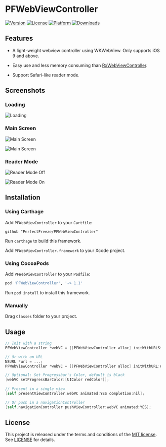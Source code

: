 # PFWebViewController

[![Version](https://img.shields.io/cocoapods/v/PFWebViewController.svg?style=flat)](http://cocoapods.org/pods/PFWebViewController)
[![License](https://img.shields.io/cocoapods/l/PFWebViewController.svg?style=flat)](http://cocoapods.org/pods/PFWebViewController)
[![Platform](https://img.shields.io/cocoapods/p/PFWebViewController.svg?style=flat)](http://cocoapods.org/pods/PFWebViewController)
[![Downloads](https://img.shields.io/cocoapods/dt/PFWebViewController.svg?style=flat)](http://cocoapods.org/pods/PFWebViewController)

## Features

- A light-weight webview controller using WKWebView. Only supports iOS 9 and above.

- Easy use and less memory consuming than [RxWebViewController](https://github.com/Roxasora/RxWebViewController).

- Support Safari-like reader mode.

## Screenshots

### Loading

![Loading](Screenshots/Loading.png)

### Main Screen

![Main Screen](Screenshots/GitHub_1.png)

![Main Screen](Screenshots/GitHub_2.png)

### Reader Mode

![Reader Mode Off](Screenshots/Reader_Mode_1.png)

![Reader Mode On](Screenshots/Reader_Mode_2.png)

## Installation

### Using Carthage

Add `PFWebViewController` to your `Cartfile`:

```
github "PerfectFreeze/PFWebViewController"
```

Run `carthage` to build this framework.

Add `PFWebViewController.framework` to your Xcode project.

### Using CocoaPods

Add `PFWebViewController` to your `Podfile`:

```ruby
pod 'PFWebViewController', '~> 1.1'
```

Run `pod install` to install this framework.

### Manually

Drag `Classes` folder to your project.

## Usage 

```objective-c
// Init with a string
PFWebViewController *webVC = [[PFWebViewController alloc] initWithURLString:@"https://github.com"];

// Or with an URL
NSURL *url = ...;
PFWebViewController *webVC = [[PFWebViewController alloc] initWithURL:url];

// Optional: Set Progressbar's Color, default is black
[webVC setProgressBarColor:[UIColor redColor]];
    
// Present in a single view
[self presentViewController:webVC animated:YES completion:nil];

// Or push in a navigationController
[self.navigationController pushViewController:webVC animated:YES];
```

## License

This project is released under the terms and conditions of the [MIT license](https://opensource.org/licenses/MIT). See [LICENSE](LICENSE) for details.

